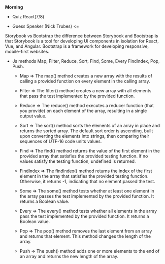 **Morning**

 - Quiz React(7/8)

 - Guess Speaker (Nick Trubes) <= 

 Storybook vs Bootstrap 
  the difference between Storybook and Bootstrap is that Storybook is a tool for developing UI components in isolation for React, Vue, and Angular. Bootstrap is a framework for developing responsive, mobile-first websites.

 - Js methods Map, Filter, Reduce, Sort, Find, Some, Every FindIndex, Pop, Push.

    - Map => The map() method creates a new array with the results of calling a provided function on every element in the calling array.

    - Filter => The filter() method creates a new array with all elements that pass the test implemented by the provided function.

    - Reduce => The reduce() method executes a reducer function (that you provide) on each element of the array, resulting in a single output value.

    - Sort => The sort() method sorts the elements of an array in place and returns the sorted array. The default sort order is ascending, built upon converting the elements into strings, then comparing their sequences of UTF-16 code units values.

    - Find => The find() method returns the value of the first element in the provided array that satisfies the provided testing function. If no values satisfy the testing function, undefined is returned.

    - FindIndex => The findIndex() method returns the index of the first element in the array that satisfies the provided testing function. Otherwise, it returns -1, indicating that no element passed the test.

    - Some => The some() method tests whether at least one element in the array passes the test implemented by the provided function. It returns a Boolean value.

    - Every => The every() method tests whether all elements in the array pass the test implemented by the provided function. It returns a Boolean value.

    - Pop => The pop() method removes the last element from an array and returns that element. This method changes the length of the array.
    
    - Push => The push() method adds one or more elements to the end of an array and returns the new length of the array.
